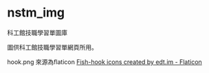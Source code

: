 # nstm_img
科工館技職學習單圖庫

圖供科工館技職學習單網頁所用。


hook.png 來源為flaticon
<a href="https://www.flaticon.com/free-icons/fish-hook" title="fish-hook icons">Fish-hook icons created by edt.im - Flaticon</a>
